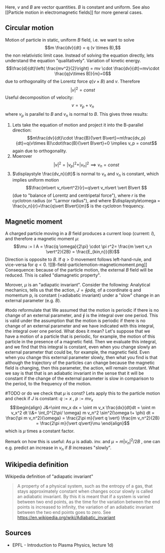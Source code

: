 Here, $v$ and $B$ are vector quantities. $B$ is constant and uniform.
See also [[Particle motion in electromagnetic fields]] for more general cases.


## Circular motion
Motion of particle in static, uniform $B$ field, i.e. we want to solve
$$m \frac{dv}{dt} = q (v \times B),$$
the non relativistic limit case. Instead of solving the equation directly, lets understand the equation "qualitatively".
Variation of kinetic energy.
$$\frac{d}{dt}\left( \frac{mv^2}{2}\right) = mv \cdot \frac{dv}{dt}=mv\cdot \frac{q(v\times B)}{m}=0$$
due to orthogonality of the Lorentz force $q(v\times B)$ and $v$. Therefore
$$\vert v\vert^2=const$$
Useful decomposition of velocity:
$$v=v_p + v_n$$
where $v_p$ is parallel to $B$ and $v_n$ is normal to $B$. This gives three results:

1. Lets take the equation of motion and project it into the B-parallel direction:$$m\frac{dv}{dt}\cdot \frac{B}{\vert B\vert}=m\frac{dv_p}{dt}=q(v\times B)\cdot\frac{B}{\vert B\vert}=0 \implies v_p = const$$ again due to orthogonality.
2. Moerover$$\vert v \vert^2 = \vert v_p\vert^2 +  \vert v_n\vert^2 \implies v_n=const$$
3. $\displaystyle \frac{dv_n}{dt}$ is normal to $v_n$ and $v_n$ is constant, which implies uniform motion $$\frac{m\vert v_n\vert^2}{r}=q\vert v_n\vert  \vert B\vert $$(due to "balance of Lorentz and centripetal force"), where $r$ is the cyclotron radius (or "Larmor radius"), and where $\displaystyle\omega = \frac{v_n}{r}=\frac{q\vert B\vert}{m}$ is the cyclotron frequency.



## Magnetic moment
A charged particle moving in a $B$ field produces a current loop (current: $I$), and therefore a magnetic moment $\mu$:
$$\mu := I A = \frac{q \omega}{2\pi} \cdot \pi r^2= \frac{m \vert v_n \vert^2}{2B} = \frac{E_{kin,n}}{B}$$
Direction is opposite to $B$. If $q>0$ movement follows left-hand-rule, and vice-versa for $q<0$.
![[B-field-particlemotion-magneticmoment.png]]
Consequence: because of the particle motion, the external $B$ field will be reduced. This is called "diamagnetic property".

Morover, $\mu$ is an "adiapatic invariant". Consider the following: Analytical mechanics, tells us that the action, $\displaystyle J=\oint p dq$, of a coordinate q and momentum p, is constant (=adiabatic invariant) under a "slow" change in an external parameter (e.g. $B$).  




#todo reformulate that
We assumed that the motion is periodic if there is no change of an external parameter, and  $\displaystyle\oint$ is the integral over one period.
This is valid under the assumption that the motion is periodic if
there is no change of an external parameter
and we have indicated with this integral,
the integral over one period.
What does it mean?
Let's suppose that we have a motion of a particle that is periodic, for example, the motion of this particle in the presence of a magnetic field. Then we evaluate this integral, and we find that this integral is constant, even when you change slowly an external parameter that could be, for example, the magnetic field. Even when you change this external parameter slowly, then what you find is that although the trajectory of the particles can change because the magnetic field is changing, then this parameter, the action, will remain constant.
What we say is that that is an adiabatic invariant in the sense
that it will be constant if the change of the external parameter
is slow in comparison to the period, to the frequency of the
motion.




#TODO or do we check that $\mu$ is const?
Lets apply this to the particle motion and check if $J$ is constant: $q:=x$ , $p:=mv_x$ 
$$\begin{align}
J&=\oint mv_x dx = \oint m v_x \frac{dx}{dt}dt = \oint m v_x^2 dt \\&= \int_0^{2\pi/ \omega} m v_n^2 \sin^2(\omega t+ \phi) dt = \frac{\pi m v_n^2}{\omega} = \frac{2\pi m}{\vert q \vert} \frac{m v_n^2}{2B} = \frac{2\pi m}{\vert q\vert}\mu
\end{align}$$
which is $\mu$ times a constant factor.

Remark on how this is useful:
As $\mu$ is adiab. inv. and $\mu = m\vert v_n\vert^2 / 2B$ , one can e.g. predict an increase in $v_n$ if $B$ increases "slowly".




## Wikipedia definition
Wikipedia definition of "adiapatic invariant"
>A property of a physical system, such as the entropy of a gas, that stays approximately constant when changes occur slowly is called an adiabatic invariant. By this it is meant that if a system is varied between two end points, as the time for the variation between the end points is increased to infinity, the variation of an adiabatic invariant between the two end points goes to zero. See https://en.wikipedia.org/wiki/Adiabatic_invariant


## Sources
- EPFL - Introduction to Plasma Physics, lecture 1d)